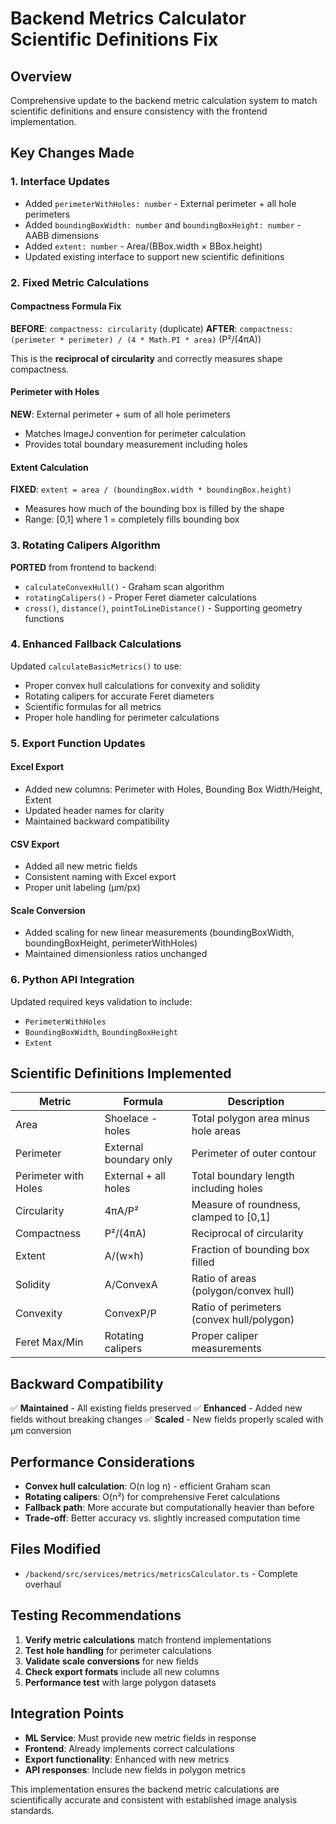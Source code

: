 # Backend Metrics Calculator Scientific Definitions Fix

## Overview

Comprehensive update to the backend metric calculation system to match scientific definitions and ensure consistency with the frontend implementation.

## Key Changes Made

### 1. Interface Updates

- Added `perimeterWithHoles: number` - External perimeter + all hole perimeters
- Added `boundingBoxWidth: number` and `boundingBoxHeight: number` - AABB dimensions
- Added `extent: number` - Area/(BBox.width × BBox.height)
- Updated existing interface to support new scientific definitions

### 2. Fixed Metric Calculations

#### Compactness Formula Fix

**BEFORE**: `compactness: circularity` (duplicate)
**AFTER**: `compactness: (perimeter * perimeter) / (4 * Math.PI * area)` (P²/(4πA))

This is the **reciprocal of circularity** and correctly measures shape compactness.

#### Perimeter with Holes

**NEW**: External perimeter + sum of all hole perimeters

- Matches ImageJ convention for perimeter calculation
- Provides total boundary measurement including holes

#### Extent Calculation

**FIXED**: `extent = area / (boundingBox.width * boundingBox.height)`

- Measures how much of the bounding box is filled by the shape
- Range: [0,1] where 1 = completely fills bounding box

### 3. Rotating Calipers Algorithm

**PORTED** from frontend to backend:

- `calculateConvexHull()` - Graham scan algorithm
- `rotatingCalipers()` - Proper Feret diameter calculations
- `cross()`, `distance()`, `pointToLineDistance()` - Supporting geometry functions

### 4. Enhanced Fallback Calculations

Updated `calculateBasicMetrics()` to use:

- Proper convex hull calculations for convexity and solidity
- Rotating calipers for accurate Feret diameters
- Scientific formulas for all metrics
- Proper hole handling for perimeter calculations

### 5. Export Function Updates

#### Excel Export

- Added new columns: Perimeter with Holes, Bounding Box Width/Height, Extent
- Updated header names for clarity
- Maintained backward compatibility

#### CSV Export

- Added all new metric fields
- Consistent naming with Excel export
- Proper unit labeling (µm/px)

#### Scale Conversion

- Added scaling for new linear measurements (boundingBoxWidth, boundingBoxHeight, perimeterWithHoles)
- Maintained dimensionless ratios unchanged

### 6. Python API Integration

Updated required keys validation to include:

- `PerimeterWithHoles`
- `BoundingBoxWidth`, `BoundingBoxHeight`
- `Extent`

## Scientific Definitions Implemented

| Metric               | Formula                | Description                               |
| -------------------- | ---------------------- | ----------------------------------------- |
| Area                 | Shoelace - holes       | Total polygon area minus hole areas       |
| Perimeter            | External boundary only | Perimeter of outer contour                |
| Perimeter with Holes | External + all holes   | Total boundary length including holes     |
| Circularity          | 4πA/P²                 | Measure of roundness, clamped to [0,1]    |
| Compactness          | P²/(4πA)               | Reciprocal of circularity                 |
| Extent               | A/(w×h)                | Fraction of bounding box filled           |
| Solidity             | A/ConvexA              | Ratio of areas (polygon/convex hull)      |
| Convexity            | ConvexP/P              | Ratio of perimeters (convex hull/polygon) |
| Feret Max/Min        | Rotating calipers      | Proper caliper measurements               |

## Backward Compatibility

✅ **Maintained** - All existing fields preserved
✅ **Enhanced** - Added new fields without breaking changes
✅ **Scaled** - New fields properly scaled with µm conversion

## Performance Considerations

- **Convex hull calculation**: O(n log n) - efficient Graham scan
- **Rotating calipers**: O(n²) for comprehensive Feret calculations
- **Fallback path**: More accurate but computationally heavier than before
- **Trade-off**: Better accuracy vs. slightly increased computation time

## Files Modified

- `/backend/src/services/metrics/metricsCalculator.ts` - Complete overhaul

## Testing Recommendations

1. **Verify metric calculations** match frontend implementations
2. **Test hole handling** for perimeter calculations
3. **Validate scale conversions** for new fields
4. **Check export formats** include all new columns
5. **Performance test** with large polygon datasets

## Integration Points

- **ML Service**: Must provide new metric fields in response
- **Frontend**: Already implements correct calculations
- **Export functionality**: Enhanced with new metrics
- **API responses**: Include new fields in polygon metrics

This implementation ensures the backend metric calculations are scientifically accurate and consistent with established image analysis standards.
